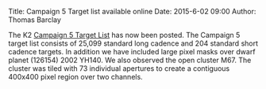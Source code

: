 Title: Campaign 5 Target list available online
Date: 2015-6-02 09:00
Author: Thomas Barclay

The K2 [Campaign 5 Target List](http://keplerscience.arc.nasa.gov/K2/GuestInvestigationsC05.shtml) has now been posted. The Campaign 5 target list consists of 25,099 standard long cadence and 204 standard short cadence targets. In addition we have included large pixel masks over dwarf planet (126154) 2002 YH140. We also observed the open cluster M67. The cluster was tiled with 73 individual apertures to create a contiguous 400x400 pixel region over two channels.